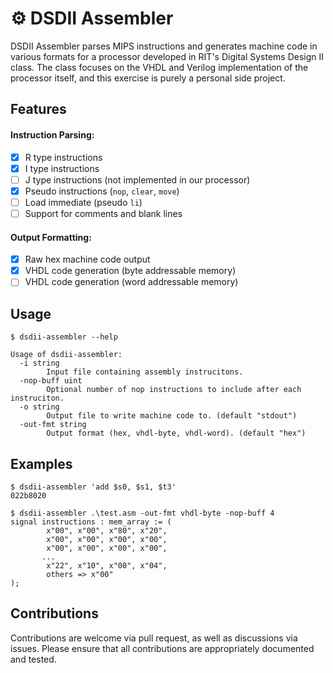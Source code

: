 # ⚙ DSDII Assembler

DSDII Assembler parses MIPS instructions and generates machine code in various formats for a processor developed in RIT's Digital Systems Design II class. The class focuses on the VHDL and Verilog implementation of the processor itself, and this exercise is purely a personal side project.

## Features

#### Instruction Parsing:
- [x] R type instructions
- [x] I type instructions
- [ ] J type instructions (not implemented in our processor)
- [x] Pseudo instructions (`nop`, `clear`, `move`)
- [ ] Load immediate (pseudo `li`)
- [ ] Support for comments and blank lines
#### Output Formatting:
- [x] Raw hex machine code output
- [x] VHDL code generation (byte addressable memory)
- [ ] VHDL code generation (word addressable memory)

## Usage

```shell
$ dsdii-assembler --help

Usage of dsdii-assembler:
  -i string
        Input file containing assembly instrucitons.
  -nop-buff uint
        Optional number of nop instructions to include after each instruciton.
  -o string
        Output file to write machine code to. (default "stdout")
  -out-fmt string
        Output format (hex, vhdl-byte, vhdl-word). (default "hex")
```

## Examples

```shell
$ dsdii-assembler 'add $s0, $s1, $t3' 
022b8020
```

```shell
$ dsdii-assembler .\test.asm -out-fmt vhdl-byte -nop-buff 4
signal instructions : mem_array := (
        x"00", x"00", x"80", x"20",
        x"00", x"00", x"00", x"00",
        x"00", x"00", x"00", x"00",
       ...
        x"22", x"10", x"00", x"04",
        others => x"00"
);
```

## Contributions

Contributions are welcome via pull request, as well as discussions via issues. Please ensure that all contributions are appropriately documented and tested.